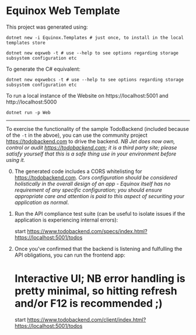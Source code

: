 # Equinox Web Template

This project was generated using:

    dotnet new -i Equinox.Templates # just once, to install in the local templates store

    dotnet new eqxweb -t # use --help to see options regarding storage subsystem configuration etc

To generate the C# equivalent:

    dotnet new eqxwebcs -t # use --help to see options regarding storage subsystem configuration etc

To run a local instance of the Website on https://localhost:5001 and http://localhost:5000

    dotnet run -p Web

----

To exercise the functionality of the sample TodoBackend (included because of the `-t` in the abvoe), you can use the community project https://todobackend.com to drive the backend. _NB Jet does now own, control or audit https://todobackend.com; it is a third party site; please satisfy yourself that this is a safe thing use in your environment before using it._

0. The generated code includes a CORS whitelisting for https://todobackend.com. _Cors configuration should be considered holistically in the overall design of an app - Equinox itself has no requirement of any specific configuration; you should ensure appropriate care and attention is paid to this aspect of securiting your application as normal_.

1. Run the API compliance test suite (can be useful to isolate issues if the application is experiencing internal errors):

    start https://www.todobackend.com/specs/index.html?https://localhost:5001/todos
    
2. Once you've confirmed that the backend is listening and fulfulling the API obligations, you can run the frontend app:

    # Interactive UI; NB error handling is pretty minimal, so hitting refresh and/or F12 is recommended ;)
    start https://www.todobackend.com/client/index.html?https://localhost:5001/todos